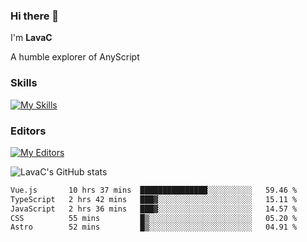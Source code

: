 ### Hi there 👋
I'm **LavaC**

A humble explorer of AnyScript

### Skills
[![My Skills](https://skillicons.dev/icons?i=js,ts,vue,nodejs,nuxtjs,astro,solidjs,tailwind)](https://skillicons.dev)

### Editors
[![My Editors](https://skillicons.dev/icons?i=neovim,vscode)](https://skillicons.dev)

![LavaC's GitHub stats](https://github-readme-stats.vercel.app/api?username=LavaCxx&show_icons=true&theme=synthwave)

<!--START_SECTION:waka-->

```txt
Vue.js       10 hrs 37 mins  ███████████████░░░░░░░░░░   59.46 %
TypeScript   2 hrs 42 mins   ███▓░░░░░░░░░░░░░░░░░░░░░   15.11 %
JavaScript   2 hrs 36 mins   ███▓░░░░░░░░░░░░░░░░░░░░░   14.57 %
CSS          55 mins         █▒░░░░░░░░░░░░░░░░░░░░░░░   05.20 %
Astro        52 mins         █▒░░░░░░░░░░░░░░░░░░░░░░░   04.91 %
```

<!--END_SECTION:waka-->
